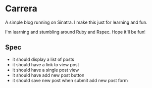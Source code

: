 # Carrera

A simple blog running on Sinatra. I make this just for learning and fun.

I'm learning and stumbling around Ruby and Rspec. Hope it'll be fun!

## Spec

- it should display a list of posts
- it should have a link to view post
- it should have a single post view
- it should have add new post button
- it should save new post when submit add new post form
